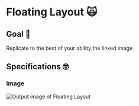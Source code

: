 # Floating Layout 🙀
## Goal 🥅
Replicate to the best of your ability the linked image


## Specifications 🤓
### Image
![Output image of Floating Layout](https://user-images.githubusercontent.com/72803388/101484446-ef9f5000-3959-11eb-8c33-e3da92f09193.png)



